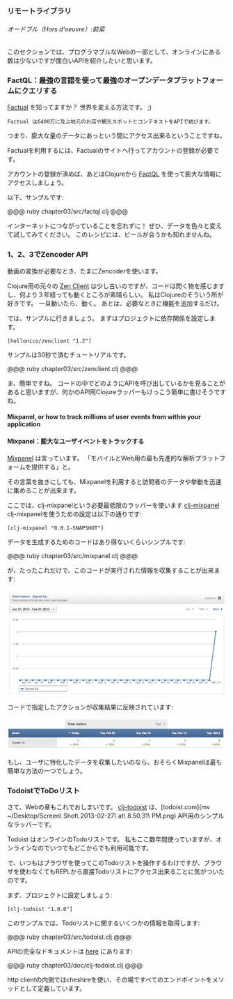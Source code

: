 ### リモートライブラリ

###### オードブル（Hors d'oeuvre）:前菜

このセクションでは、プログラマブルなWebの一部として、オンラインにある数は少ないですが面白いAPIを紹介したいと思います。

### FactQL：最強の言語を使って最強のオープンデータプラットフォームにクエリする

[Factual](http://www.factual.com/) を知ってますか？ 世界を変える方法です。 ;)

    Factual は6400万に及ぶ地元のお店や観光スポットとコンテキストをAPIで結びます。

つまり、膨大な量のデータにあっという間にアクセス出来るということですね。

Factualを利用するには、Factualのサイトへ行ってアカウントの登録が必要です。

アカウントの登録が済めば、あとはClojureから [FactQL](https://github.com/dirtyvagabond/factql) を使って膨大な情報にアクセスしましょう。

以下、サンプルです:

@@@ ruby chapter03/src/factql.clj @@@

インターネットにつながっていることを忘れずに！ ぜひ、データを色々と変えて試してみてください。 このレシピには、ビールが合うかも知れませんね。

### 1、2、3でZencoder API

動画の変換が必要なとき、たまにZencoderを使います。

Clojure用の元々の [Zen Client](https://github.com/rcampbell/zenclient) は少し古いのですが、コードは閃く物を感じますし、何より３年経っても動くところが素晴らしい。 私はClojureのそういう所が好きです。 一旦動いたら、動く。 あとは、必要なときに機能を追加するだけ。

では、サンプルに行きましょう。 まずはプロジェクトに依存関係を設定します。

    [hellonico/zenclient "1.2"]

サンプルは30秒で済むチュートリアルです。

@@@ ruby chapter03/src/zenclient.clj @@@

ま、簡単ですね。
コードの中でどのようにAPIを呼び出しているかを見ることがあると思いますが、何かのAPI用Clojureラッパーもけっこう簡単に書けそうですね。

#### Mixpanel, or how to track millions of user events from within your application
#### Mixpanel：膨大なユーザイベントをトラックする

[Mixpanel](https://mixpanel.com/about/) は言っています。 「モバイルとWeb用の最も先進的な解析プラットフォームを提供する」と。

その言葉を抜きにしても、Mixpanelを利用すると訪問者のデータや挙動を迅速に集めることが出来ます。

ここでは、clj-mixpanelという必要最低限のラッパーを使います [clj-mixpanel](https://github.com/pingles/clj-mixpanel) clj-mixpanelを使うための設定は以下の通りです:

    [clj-mixpanel "0.0.1-SNAPSHOT"]

データを生成するためのコードはあり得ないくらいシンプルです:

@@@ ruby chapter03/src/mixpanel.clj @@@

が、たったこれだけで、このコードが実行された情報を収集することが出来ます:

![mixpanel1](../images/chap03/mixpanel1.png)

コードで指定したアクションが収集結果に反映されています:

![mixpanel1](../images/chap03/mixpanel2.png)

もし、ユーザに特化したデータを収集したいのなら、おそらくMixpanelは最も簡単な方法の一つでしょう。

### TodoistでToDoリスト

さて、Webの章もこれでおしまいです。 [clj-todoist](https://github.com/hellonico/clj-todoist) は、[todoist.com](mv ~/Desktop/Screen\ Shot\ 2013-02-27\ at\ 8.50.31\ PM.png) API用のシンプルなラッパーです。

Todoist はオンラインのTodoリストです。 私もここ数年間使っていますが、オンラインなのでいつでもどこからでも利用可能です。

で、いつもはブラウザを使ってこのTodoリストを操作するわけですが、ブラウザを使わなくてもREPLから直接Todoリストにアクセス出来ることに気がついたのです。

まず、プロジェクトに設定しましょう:

    [clj-todoist "1.0.0"]

このサンプルでは、Todoリストに関するいくつかの情報を取得します:

@@@ ruby chapter03/src/todoist.clj @@@

APIの完全なドキュメントは [here](http://todoist.com/API/) にあります:

@@@ ruby chapter03/doc/clj-todoist.clj @@@

http clientの内側ではcheshireを使い、その場ですべてのエンドポイントをメソッドとして定義しています。
